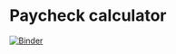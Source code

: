 # Paycheck calculator

[![Binder](https://mybinder.org/badge_logo.svg)](https://mybinder.org/v2/gh/kkempfer/Paycheck.git/main)
